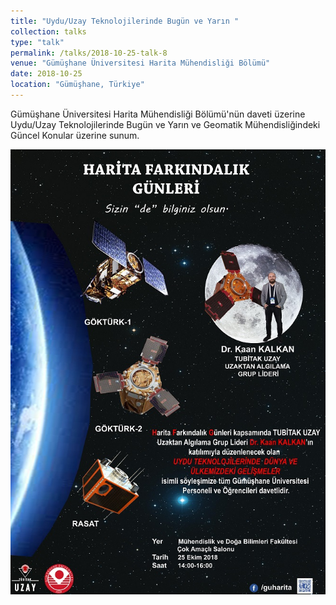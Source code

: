 ```yaml
---
title: "Uydu/Uzay Teknolojilerinde Bugün ve Yarın "
collection: talks
type: "talk"
permalink: /talks/2018-10-25-talk-8
venue: "Gümüşhane Üniversitesi Harita Mühendisliği Bölümü"
date: 2018-10-25
location: "Gümüşhane, Türkiye"
---
```


Gümüşhane Üniversitesi Harita Mühendisliği Bölümü'nün daveti üzerine Uydu/Uzay Teknolojilerinde Bugün ve Yarın ve Geomatik Mühendisliğindeki Güncel Konular üzerine sunum.

![Etkinlik Resmi](https://raw.githubusercontent.com/kalkan/kalkan.github.io/master/images/gumushane.jpg)
